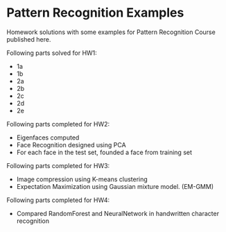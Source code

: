 # Pattern Recognition Examples
Homework solutions with some examples for Pattern Recognition Course published here.

Following parts solved for HW1:
- 1a
- 1b
- 2a
- 2b
- 2c
- 2d
- 2e

Following parts completed for HW2:
- Eigenfaces computed
- Face Recognition designed using PCA
- For each face in the test set, founded a face from training set

Following parts completed for HW3:
- Image compression using K-means clustering
- Expectation Maximization using Gaussian mixture model. (EM-GMM)

Following parts completed for HW4:
- Compared RandomForest and NeuralNetwork in handwritten character recognition
